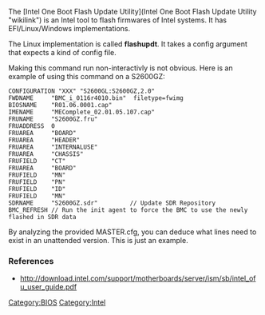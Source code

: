 The [Intel One Boot Flash Update
Utility](Intel One Boot Flash Update Utility "wikilink") is an Intel
tool to flash firmwares of Intel systems. It has EFI/Linux/Windows
implementations.

The Linux implementation is called **flashupdt**. It takes a config
argument that expects a kind of config file.

Making this command run non-interactivly is not obvious. Here is an
example of using this command on a S2600GZ:

    CONFIGURATION "XXX" "S2600GL:S2600GZ,2.0"
    FWDNAME     "BMC_i_0116r4010.bin"  filetype=fwimg
    BIOSNAME    "R01.06.0001.cap"
    IMENAME     "MEComplete_02.01.05.107.cap"
    FRUNAME     "S2600GZ.fru"
    FRUADDRESS  0
    FRUAREA     "BOARD"
    FRUAREA     "HEADER"
    FRUAREA     "INTERNALUSE"
    FRUAREA     "CHASSIS"
    FRUFIELD    "CT"
    FRUAREA     "BOARD"
    FRUFIELD    "MN"
    FRUFIELD    "PN"
    FRUFIELD    "ID"
    FRUFIELD    "MN"
    SDRNAME     "S2600GZ.sdr"         // Update SDR Repository
    BMC_REFRESH // Run the init agent to force the BMC to use the newly flashed in SDR data

By analyzing the provided MASTER.cfg, you can deduce what lines need to
exist in an unattended version. This is just an example.

### References

-   <http://download.intel.com/support/motherboards/server/ism/sb/intel_ofu_user_guide.pdf>

<Category:BIOS> <Category:Intel>

